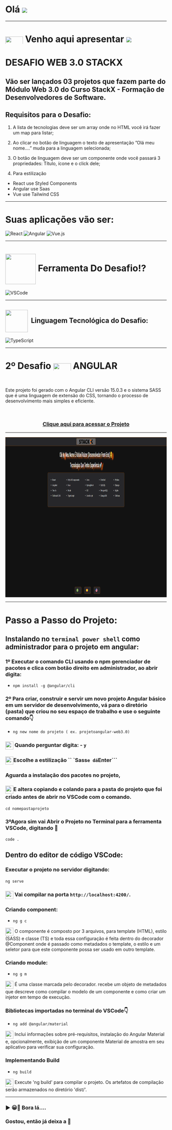 
# Olá  <img src="https://media.giphy.com/media/l1J9sBOqBIvnafnUc/giphy.gif" align="center" width="85">

***
# <img src="https://media.giphy.com/media/XwcRflO9HD0Sk6RaRM/giphy.gif" align="center" height="25" width="55"> Venho aqui apresentar <img src="https://media.giphy.com/media/LmqitTYGsNMiWu3VWO/giphy.gif" align="center" width="65">
# DESAFIO WEB 3.0 STACKX
## Vão ser lançados 03 projetos que fazem parte do Módulo Web 3.0 do Curso StackX - Formação de Desenvolvedores de Software. 
##  Requisitos para o Desafio:

1) A lista de tecnologias deve ser um array onde no HTML você irá fazer um map para listar;


2) Ao clicar no botão de linguagem o texto de apresentação ”Olá meu nome....” muda para a linguagem selecionada;


3) O botão de linguagem deve ser um componente onde você passará 3 propriedades: Título, ícone e o click dele;


4) Para estilização 
- React use Styled Components
- Angular use Saas 
- Vue use Tailwind CSS

***
# Suas aplicações vão ser:

<img style="width: 100px" alt="React" src="https://media.giphy.com/media/eNAsjO55tPbgaor7ma/giphy.gif"> <img style="width: 100px" alt="Angular" src="https://media.giphy.com/media/XEDIHHp3i8bVoEdxd7/giphy.gif"> <img style="width: 100px" alt="Vue.js" src="https://media.giphy.com/media/VgGthkhUvGgOit7Y9i/giphy.gif">

***
# <img src="https://media.giphy.com/media/eBqEQyWGdgSNgRVLCV/giphy.gif" align="center" height="95" width="95"> Ferramenta Do Desafio⁉
<img style="width: 80px" alt="VSCode" src="https://media.giphy.com/media/IdyAQJVN2kVPNUrojM/giphy.gif">

***
## <img src="https://media.giphy.com/media/JO9WCVmDMbC0eLSlyV/giphy.gif" align="center" height="70" width="70"> &nbsp;Linguagem Tecnológica do Desafio:
<img style="width: 80px" alt="TypeScript" src="https://upload.wikimedia.org/wikipedia/commons/thumb/4/4c/Typescript_logo_2020.svg/2048px-Typescript_logo_2020.svg.png">

***
# 2º Desafio <img src="https://media.giphy.com/media/XwcRflO9HD0Sk6RaRM/giphy.gif" align="center" height="25" width="55"> ANGULAR

<br>

Este projeto foi gerado com o Angular CLI versão 15.0.3 e o sistema SASS que é uma linguagem de extensão do CSS, tornando o processo de desenvolvimento mais simples e eficiente.

<br>

  ### <div align="center">[Clique aqui para acessar o Projeto](https://rafarz76dev-02-desafiostackx-web-3-0-angular.vercel.app/)

***
   <img src="ProjetoWeb3.0 Angular.png" align="center" height="500em" width="100%" href="https://rafarz76dev-02-desafiostackx-web-3-0-angular.vercel.app/">
   
 ***
 # Passo a Passo do Projeto:
   
   ## Instalando no ```terminal power shell``` como administrador para o projeto em angular:
  
### 1º Executar o comando CLI usando o npm gerenciador de pacotes e clica com botão direito em administrador, ao abrir digita:
- ```npm install -g @angular/cli  ```

### 2º Para criar, construir e servir um novo projeto Angular básico em um servidor de desenvolvimento, vá para o diretório (pasta) que criou no seu espaço de trabalho e use o seguinte comando👇
- ```ng new nome do projeto ( ex. projetoangular-web3.0)  ```

### <img src="https://media.giphy.com/media/XwcRflO9HD0Sk6RaRM/giphy.gif" align="center" height="25" width="25"> Quando perguntar digita:  - ```y ```

### <img src="https://media.giphy.com/media/XwcRflO9HD0Sk6RaRM/giphy.gif" align="center" height="25" width="25">Escolhe a estilização `` `Sass``` e dá ```Enter```

### Aguarda a instalação dos pacotes no projeto,

### <img src="https://media.giphy.com/media/XwcRflO9HD0Sk6RaRM/giphy.gif" align="center" height="25" width="25">E altera copiando e colando para a pasta do projeto que foi criado antes de abrir no VSCode com o comando.
```cd nomepastaprojeto```

### 3ºAgora sim vai Abrir o Projeto no Terminal para a ferramenta VSCode, digitando 👊
```code .```

   ## Dentro do editor de código VSCode:

### Executar o projeto no servidor digitando:
```ng serve```
### <img src="https://media.giphy.com/media/XwcRflO9HD0Sk6RaRM/giphy.gif" align="center" height="25" width="25"> Vai compilar na porta `http://localhost:4200/`. 

### Criando component:
- ```ng g c```

<img src="https://media.giphy.com/media/XwcRflO9HD0Sk6RaRM/giphy.gif" align="center" height="25" width="25"> O componente é composto por 3 arquivos, para template (HTML), estilo (SASS) e classe (TS) e toda essa configuração é feita dentro do decorador @Component onde é passado como metadados o template, o estilo e um seletor para que este componente possa ser usado em outro template.

### Criando module:
- ```ng g m```

<img src="https://media.giphy.com/media/XwcRflO9HD0Sk6RaRM/giphy.gif" align="center" height="25" width="25"> É uma classe marcada pelo decorador. recebe um objeto de metadados que descreve como compilar o modelo de um componente e como criar um injetor em tempo de execução.

### Bibliotecas importadas no terminal do VSCode👇  
- ```ng add @angular/material```

<img src="https://media.giphy.com/media/XwcRflO9HD0Sk6RaRM/giphy.gif" align="center" height="25" width="25"> Inclui informações sobre pré-requisitos, instalação do Angular Material e, opcionalmente, exibição de um componente Material de amostra em seu aplicativo para verificar sua configuração.
  
### Implementando Build
- ```ng build```

<img src="https://media.giphy.com/media/XwcRflO9HD0Sk6RaRM/giphy.gif" align="center" height="25" width="25"> Execute 'ng build' para compilar o projeto. Os artefatos de compilação serão armazenados no diretório 'dist/'.

***
### ▶ 😀👀 Bora lá....

### Gostou, então já deixa a 🌟
